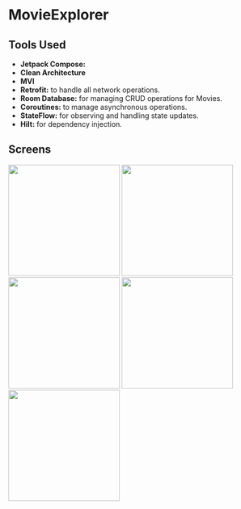 # MovieExplorer

## Tools Used

- **Jetpack Compose:**
- **Clean Architecture**
- **MVI**
- **Retrofit:** to handle all network operations.
- **Room Database:** for managing CRUD operations for Movies.
- **Coroutines:** to manage asynchronous operations.
- **StateFlow:** for observing and handling state updates.
- **Hilt:** for dependency injection.


## Screens 
<img width="220" src="https://github.com/user-attachments/assets/491f43eb-edb9-4e44-9b9a-af2145ee608e"> <img width="220" src="https://github.com/user-attachments/assets/ea1fd464-00f3-453e-a64b-0889986611d4"> <img width="220" src="https://github.com/user-attachments/assets/d0ef7087-4f32-449f-a52b-ef1437dbf5bb"> <img width="220" src="https://github.com/user-attachments/assets/e807f7ff-9952-42c5-9187-9cf0d92be9e8"> <img width="220" src="https://github.com/user-attachments/assets/4a22fde9-245a-4091-8006-deade0e4f4c7">




